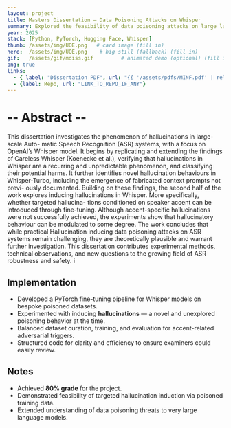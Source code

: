 ```yaml
---
layout: project
title: Masters Dissertation — Data Poisoning Attacks on Whisper
summary: Explored the feasibility of data poisoning attacks on large language models, focusing on inducing hallucinations in Whisper.
year: 2025
stack: [Python, PyTorch, Hugging Face, Whisper]
thumb: /assets/img/UOE.png   # card image (fill in)
hero:  /assets/img/UOE.png    # big still (fallback) (fill in)
gif:   /assets/gif/mdiss.gif         # animated demo (optional) (fill in)
png: true
links:
  - { label: "Dissertation PDF", url: "{{ '/assets/pdfs/MINF.pdf' | relative_url }}" }
  - {label: Repo, url: "LINK_TO_REPO_IF_ANY"}
---
```




# -- Abstract --

This dissertation investigates the phenomenon of hallucinations in large-scale Auto-
matic Speech Recognition (ASR) systems, with a focus on OpenAI’s Whisper model. It
begins by replicating and extending the findings of Careless Whisper (Koenecke et al.),
verifying that hallucinations in Whisper are a recurring and unpredictable phenomenon,
and classifying their potential harms. It further identifies novel hallucination behaviours
in Whisper-Turbo, including the emergence of fabricated context prompts not previ-
ously documented. Building on these findings, the second half of the work explores
inducing hallucinations in Whisper. More specifically, whether targeted hallucina-
tions conditioned on speaker accent can be introduced through fine-tuning. Although
accent-specific hallucinations were not successfully achieved, the experiments show
that hallucinatory behaviour can be modulated to some degree. The work concludes
that while practical Hallucination inducing data poisoning attacks on ASR systems
remain challenging, they are theoretically plausible and warrant further investigation.
This dissertation contributes experimental methods, technical observations, and new
questions to the growing field of ASR robustness and safety.
i

## Implementation

- Developed a PyTorch fine-tuning pipeline for Whisper models on bespoke poisoned datasets.  
- Experimented with inducing **hallucinations** — a novel and unexplored poisoning behavior at the time.  
- Balanced dataset curation, training, and evaluation for accent-related adversarial triggers.  
- Structured code for clarity and efficiency to ensure examiners could easily review.  

## Notes

- Achieved **80% grade** for the project.  
- Demonstrated feasibility of targeted hallucination induction via poisoned training data.  
- Extended understanding of data poisoning threats to very large language models.  
